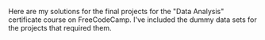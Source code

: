 Here are my solutions for the final projects for the "Data Analysis" certificate course on FreeCodeCamp. I've included the dummy data sets for the projects that required them.

